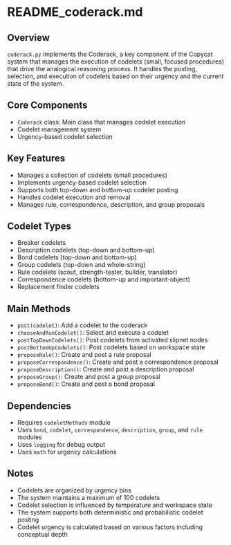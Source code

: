 # README_coderack.md

## Overview
`coderack.py` implements the Coderack, a key component of the Copycat system that manages the execution of codelets (small, focused procedures) that drive the analogical reasoning process. It handles the posting, selection, and execution of codelets based on their urgency and the current state of the system.

## Core Components
- `Coderack` class: Main class that manages codelet execution
- Codelet management system
- Urgency-based codelet selection

## Key Features
- Manages a collection of codelets (small procedures)
- Implements urgency-based codelet selection
- Supports both top-down and bottom-up codelet posting
- Handles codelet execution and removal
- Manages rule, correspondence, description, and group proposals

## Codelet Types
- Breaker codelets
- Description codelets (top-down and bottom-up)
- Bond codelets (top-down and bottom-up)
- Group codelets (top-down and whole-string)
- Rule codelets (scout, strength-tester, builder, translator)
- Correspondence codelets (bottom-up and important-object)
- Replacement finder codelets

## Main Methods
- `post(codelet)`: Add a codelet to the coderack
- `chooseAndRunCodelet()`: Select and execute a codelet
- `postTopDownCodelets()`: Post codelets from activated slipnet nodes
- `postBottomUpCodelets()`: Post codelets based on workspace state
- `proposeRule()`: Create and post a rule proposal
- `proposeCorrespondence()`: Create and post a correspondence proposal
- `proposeDescription()`: Create and post a description proposal
- `proposeGroup()`: Create and post a group proposal
- `proposeBond()`: Create and post a bond proposal

## Dependencies
- Requires `codeletMethods` module
- Uses `bond`, `codelet`, `correspondence`, `description`, `group`, and `rule` modules
- Uses `logging` for debug output
- Uses `math` for urgency calculations

## Notes
- Codelets are organized by urgency bins
- The system maintains a maximum of 100 codelets
- Codelet selection is influenced by temperature and workspace state
- The system supports both deterministic and probabilistic codelet posting
- Codelet urgency is calculated based on various factors including conceptual depth 